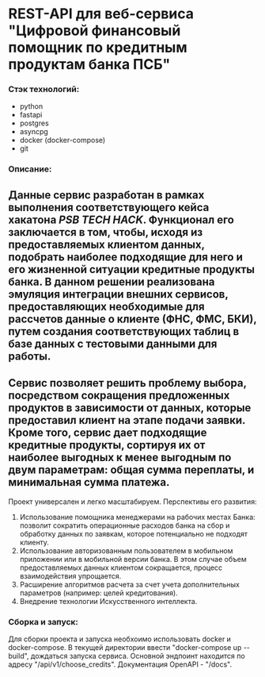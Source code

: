# REST-API для веб-сервиса "Цифровой финансовый помощник по кредитным продуктам банка ПСБ"
### Стэк технологий:
* python
* fastapi
* postgres
* asyncpg
* docker (docker-compose)
* git
### Описание:
Данные сервис разработан в рамках выполнения соответствующего кейса хакатона *PSB TECH HACK*.
Функционал его заключается в том, чтобы, исходя из предоставляемых клиентом данных, подобрать наиболее подходящие для него и его жизненной ситуации кредитные продукты банка. В данном решении реализована эмуляция интеграции внешних сервисов, предоставляющих необходимые для рассчетов данные о клиенте (ФНС, ФМС, БКИ), путем создания соответствующих таблиц в базе данных с тестовыми данными для работы.
---
Сервис позволяет решить проблему выбора, посредством сокращения предложенных продуктов в зависимости от данных, которые предоставил клиент на этапе подачи заявки. Кроме того, сервис дает подходящие кредитные продукты, сортируя их от наиболее выгодных к менее выгодным по двум параметрам: общая сумма переплаты, и минимальная сумма платежа.
---
Проект универсален и легко масштабируем. Перспективы его развития: 
1. Использование помощника менеджерами на рабочих местах Банка: позволит сократить операционные расходов банка на сбор и обработку данных по заявкам, которое потенциально не подходят клиенту.
2. Использование авторизованным пользователем в мобильном приложении или в мобильной версии банка. В этом случае объем предоставляемых данных клиентом сокращается, процесс взаимодействия упрощается.
3. Расширение алгоритмов расчета за счет учета дополнительных параметров (например: целей кредитования). 
4. Внедрение технологии Искусственного интеллекта.
### Сборка и запуск:
Для сборки проекта и запуска необхоимо использовать docker и docker-compose. В текущей директории ввести "docker-compose up --build", дождаться запуска сервиса. Основной эндпоинт находится по адресу "/api/v1/choose_credits". Документация OpenAPI - "/docs".
